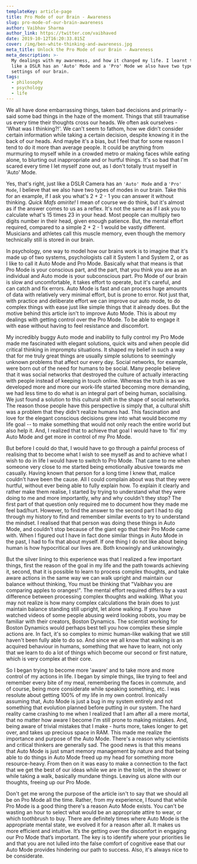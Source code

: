 ```yaml
---
templateKey: article-page
title: Pro Mode of our Brain - Awareness
slug: pro-mode-of-our-brain-awareness
author: Vaibhav Sharma
author_link: https://twitter.com/vaibhaved
date: 2019-10-12T16:20:33.815Z
cover: /img/ben-white-thinking-and-awareness.jpg
meta_title: Unlock the Pro Mode of our Brain - Awareness
meta_description: >-
  My dealings with my awareness, and how it changed my life. I learnt that just
  like a DSLR has an 'Auto' Mode and a 'Pro' Mode we also have two types of
  settings of our brain.
tags:
  - philosophy
  - psychology
  - life
---
```

We all have done embarrassing things, taken bad decisions and primarily - said some bad things in the haze of the moment. Things that still traumatise us every time their thoughts cross our heads. We often ask ourselves - 'What was I thinking?!'. We can't seem to fathom, how we didn't consider certain information while taking a certain decision, despite knowing it in the back of our heads. And maybe it's a bias, but I feel that for some reason I tend to do it more than average people. It could be anything from murmuring to myself while in a crowded metro or making faces while eating alone, to blurting out inappropriate and or hurtful things. It's so bad that I'm scared every time I let myself zone out, as I don't totally trust myself in 'Auto' Mode.

Yes, that's right, just like a DSLR Camera has an `'Auto' Mode` and a `'Pro' Mode`, I believe that we also have two types of modes in our brain. Take this for an example, if I ask you what's 2 + 2 - 1 you can answer it without thinking. _Quick Mafs amirite!_ I mean of course we do think, but it's almost as if the answer comes to us as a reflex. It's not the same as if I ask you to calculate what's 15 times 23 in your head. Most people can multiply two digits number in their head, given enough patience. But, the mental effort required, compared to a simple 2 + 2 - 1 would be vastly different. Musicians and athletes call this muscle memory, even though the memory technically still is stored in our brain.

In psychology, one way to model how our brains work is to imagine that it's made up of two systems, psychologists call it System 1 and System 2, or as I like to call it Auto Mode and Pro Mode. Basically what that means is that Pro Mode is your conscious part, and the part, that you think you are as an individual and Auto mode is your subconscious part. Pro Mode of our brain is slow and uncomfortable, it takes effort to operate, but it's careful, and can catch and fix errors. Auto Mode is fast and can process huge amounts of data with relatively very minimal effort, but is prone to error. Not just that, with practice and deliberate effort we can improve our auto mode, to do complex things with ease just like simple things that it already does. But the motive behind this article isn't to improve Auto Mode. This is about my dealings with getting control over the Pro Mode. To be able to engage it with ease without having to feel resistance and discomfort.

My incredibly buggy Auto mode and inability to fully control my Pro Mode made me fascinated with elegant solutions, quick wits and when people did critical thinking in impromptu situations. It shaped my belief in such a way that for me truly great things are usually simple solutions to seemingly unknown problems that affect our every day. Social networks, for example, were born out of the need for humans to be social. Many people believe that it was social networks that destroyed the culture of actually interacting with people instead of keeping in touch online. Whereas the truth is as we developed more and more our work-life started becoming more demanding, we had less time to do what is an integral part of being human, socialising. We just found a solution to this cultural shift in the shape of social networks. The reason those people have this perspective is simply that, a cultural shift was a problem that they didn't realize humans had. This fascination and love for the elegant conscious decisions grew into what would become my life goal -- to make something that would not only reach the entire world but also help it. And, I realized that to achieve that goal I would have to 'fix' my Auto Mode and get more in control of my Pro Mode.

But before I could do that, I would have to go through a painful process of realising that to become what I wish to see myself as and to achieve what I wish to do in life I would have to switch to Pro Mode. That came to me when someone very close to me started being emotionally abusive towards me casually. Having known that person for a long time I knew that, malice couldn't have been the cause. All I could complain about was that they were hurtful, without ever being able to fully explain how. To explain it clearly and rather make them realise, I started by trying to understand what they were doing to me and more importantly, why and why couldn't they stop? The first part of that question only required me to document how they made me feel bad/hurt. However, to find the answer to the second part I had to dig through my history to find and remember similar events to try to understand the mindset. I realised that that person was doing these things in Auto Mode, and couldn't stop because of the giant ego that their Pro Mode came with. When I figured out I have in fact done similar things in Auto Mode in the past, I had to fix that about myself. If one thing I do not like about being human is how hypocritical our lives are. Both knowingly and unknowingly.

But the silver lining to this experience was that I realized a few important things, first the reason of the goal in my life and the path towards achieving it, second, that it is possible to learn to process complex thoughts, and take aware actions in the same way we can walk upright and maintain our balance without thinking, You must be thinking that "Vaibhav you are comparing apples to oranges!". The mental effort required differs by a vast difference between processing complex thoughts and walking. What you may not realize is how many complex calculations the brain does to just maintain balance standing still upright, let alone walking. If you have watched videos of some people abusing weird looking robots, you may be familiar with their creators, Boston Dynamics. The scientist working for Boston Dynamics would perhaps best tell you how complex these simple actions are. In fact, it's so complex to mimic human-like walking that we still haven't been fully able to do so. And since we all know that walking is an acquired behaviour in humans, something that we have to learn, not only that we learn to do a lot of things which become our second or first nature, which is very complex at their core.

So I began trying to become more 'aware' and to take more and more control of my actions in life. I began by simple things, like trying to feel and remember every bite of my meal, remembering the faces in commute, and of course, being more considerate while speaking something, etc. I was resolute about getting 100% of my life in my own control. Ironically assuming that, Auto Mode is just a bug in my system entirely and not something that evolution planned before putting in our system. The hard reality came crashing to me when I realized that I am after all a mere mortal, that no matter how aware I become I'm still prone to making mistakes. And, being aware of trivial mistakes that I make - hurts more, takes longer to get over, and takes up precious space in RAM. This made me realize the importance and purpose of the Auto Mode. There's a reason why scientists and critical thinkers are generally sad. The good news is that this means that Auto Mode is just smart memory management by nature and that being able to do things in Auto Mode freed up my head for something more resource-heavy. From then on it was easy to make a connection to the fact that we get the best of our ideas while we are in the toilet, in the shower or while taking a walk, basically mundane things. Leaving us alone with our thoughts, freeing up our Pro Mode.

Don't get me wrong the purpose of the article isn't to say that we should all be on Pro Mode all the time. Rather, from my experience, I found that while Pro Mode is a good thing there's a reason Auto Mode exists. You can't be wasting an hour to select what would be an appropriate attire to wear, or which toothbrush to buy. There are definitely times where Auto Mode is the appropriate mental state, we evolved it for a reason after all. It makes us more efficient and intuitive. It’s the getting over the discomfort in engaging our Pro Mode that’s important. The key is to identify where your priorities lie and that you are not lulled into the false comfort of cognitive ease that our Auto Mode provides hindering our path to success. Also, it's always nice to be considerate.
